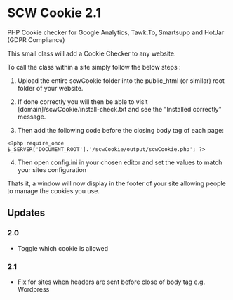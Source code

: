 # SCW Cookie 2.1
PHP Cookie checker for Google Analytics, Tawk.To, Smartsupp and HotJar (GDPR Compliance)

This small class will add a Cookie Checker to any website.

To call the class within a site simply follow the below steps :

1. Upload the entire scwCookie folder into the public_html (or similar) root folder of your website.

2. If done correctly you will then be able to visit [domain]/scwCookie/install-check.txt and see the "Installed correctly" message.

3. Then add the following code before the closing body tag of each page:
```
<?php require_once $_SERVER['DOCUMENT_ROOT'].'/scwCookie/output/scwCookie.php'; ?>
```

4. Then open config.ini in your chosen editor and set the values to match your sites configuration

Thats it, a window will now display in the footer of your site allowing people to manage the cookies you use.

## Updates
### 2.0
- Toggle which cookie is allowed

### 2.1
- Fix for sites when headers are sent before close of body tag e.g. Wordpress
